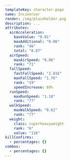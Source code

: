 ```yaml
---
templateKey: character-page
name: Incineroar
render: /img/placeholder.png
description: ...
attributes:
  airAcceleration:
    baseValue: "0.01"
    maxAdditional: "0.06"
    rank: "46"
    total: "0.07"
  airSpeed:
    maxAirSpeed: "0.88"
    rank: "71"
  fallSpeed:
    fastFallSpeed: "2.816"
    maxFallSpeed: "1.76"
    rank: "19"
    speedIncrease: 60%
  runSpeed:
    maxRunSpeed: "1.18"
    rank: "77"
  walkSpeed:
    maxWalkSpeed: "0.62"
    rank: "77"
  weight:
    class: superheavyweight
    rank: "6"
    value: "116"
killConfirms:
  - percentages: {}
combos:
  - percentages: {}
---
```


